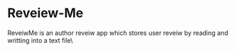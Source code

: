 # Reveiew-Me
 ReveiwMe is an author reveiw app which stores user reveiw by reading and writting into a text file\
 
